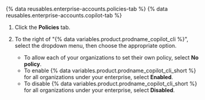 {% data reusables.enterprise-accounts.policies-tab %}
{% data reusables.enterprise-accounts.copilot-tab %}
1. Click the **Policies** tab.
1. To the right of "{% data variables.product.prodname_copilot_cli %}", select the dropdown menu, then choose the appropriate option.

    * To allow each of your organizations to set their own policy, select **No policy**.
    * To enable {% data variables.product.prodname_copilot_cli_short %} for all organizations under your enterprise, select **Enabled**.
    * To disable {% data variables.product.prodname_copilot_cli_short %} for all organizations under your enterprise, select **Disabled**.
